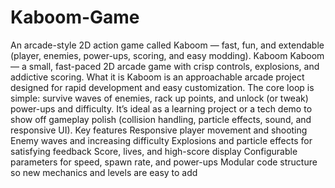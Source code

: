 # Kaboom-Game
An arcade-style 2D action game called Kaboom — fast, fun, and extendable (player, enemies, power-ups, scoring, and easy modding).
Kaboom
Kaboom — a small, fast-paced 2D arcade game with crisp controls, explosions, and addictive scoring.
What it is
Kaboom is an approachable arcade project designed for rapid development and easy customization. The core loop is simple: survive waves of enemies, rack up points, and unlock (or tweak) power-ups and difficulty. It’s ideal as a learning project or a tech demo to show off gameplay polish (collision handling, particle effects, sound, and responsive UI).
Key features
Responsive player movement and shooting
Enemy waves and increasing difficulty
Explosions and particle effects for satisfying feedback
Score, lives, and high-score display
Configurable parameters for speed, spawn rate, and power-ups
Modular code structure so new mechanics and levels are easy to add
